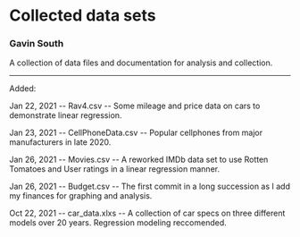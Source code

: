 # Collected data sets
### Gavin South

A collection of data files and documentation for analysis and collection. 

--------------------------------------------------------------------------------
Added:

Jan 22, 2021 -- Rav4.csv -- Some mileage and price data on cars to demonstrate linear regression.                    

Jan 23, 2021 -- CellPhoneData.csv -- Popular cellphones from major manufacturers in late 2020.

Jan 26, 2021 -- Movies.csv -- A reworked IMDb data set to use Rotten Tomatoes and User ratings in a linear regression manner. 

Jan 26, 2021 -- Budget.csv -- The first commit in a long succession as I add my finances for graphing and analysis. 

Oct 22, 2021 -- car_data.xlxs -- A collection of car specs on three different models over 20 years. Regression modeling reccomended.
